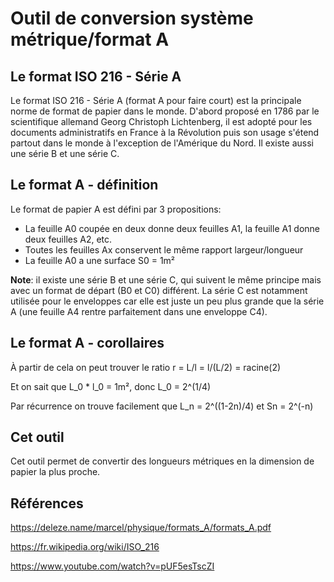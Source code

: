 # Outil de conversion système métrique/format A

## Le format ISO 216 - Série A

Le format ISO 216 - Série A (format A pour faire court) est la principale norme de format de papier dans le monde. D'abord proposé en 1786 par le scientifique allemand Georg Christoph Lichtenberg, il est adopté pour les documents administratifs en France à la Révolution puis son usage s'étend partout dans le monde à l'exception de l'Amérique du Nord. Il existe aussi une série B et une série C.

## Le format A - définition

Le format de papier A est défini par 3 propositions:

- La feuille A0 coupée en deux donne deux feuilles A1, la feuille A1 donne deux feuilles A2, etc.
- Toutes les feuilles Ax conservent le même rapport largeur/longueur
- La feuille A0 a une surface S0 = 1m²

**Note**: il existe une série B et une série C, qui suivent le même principe mais avec un format de départ (B0 et C0) différent. La série C est notamment utilisée pour le enveloppes car elle est juste un peu plus grande que la série A (une feuille A4 rentre parfaitement dans une enveloppe C4).

## Le format A - corollaires
À partir de cela on peut trouver le ratio r = L/l = l/(L/2) = racine(2)


Et on sait que L_0 * l_0 = 1m², donc L_0 = 2^(1/4)


Par récurrence on trouve facilement que L_n = 2^((1-2n)/4) et Sn = 2^(-n)

## Cet outil
Cet outil permet de convertir des longueurs métriques en la dimension de papier la plus proche.


## Références
https://deleze.name/marcel/physique/formats_A/formats_A.pdf


https://fr.wikipedia.org/wiki/ISO_216


https://www.youtube.com/watch?v=pUF5esTscZI
